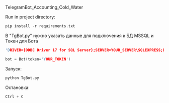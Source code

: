TelegramBot_Accounting_Cold_Water

Run in project directory:
```cpp
pip install -r requirements.txt
```
В "TgBot.py" нужно указать данные для подключения к БД MSSQL и Токен для Бота
```cpp
'DRIVER={ODBC Driver 17 for SQL Server};SERVER=YOUR_SERVER\SQLEXPRESS;DATABASE=DATABASE;Trusted_Connection=yes')
```
```cpp
bot = Bot(token='YOUR_TOKEN')
```
Запуск:
```cpp
python TgBot.py
```
Остановка:
```cpp
Ctrl + C
```
